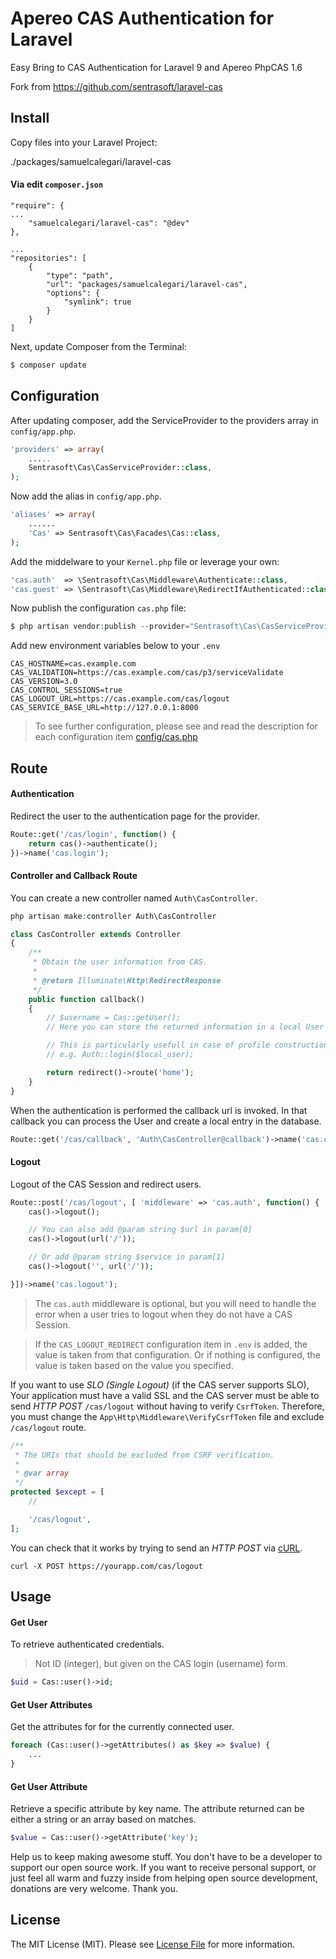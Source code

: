 # Apereo CAS Authentication for Laravel

Easy Bring to CAS Authentication for Laravel 9 and Apereo PhpCAS 1.6

Fork from https://github.com/sentrasoft/laravel-cas

## Install
Copy files into your Laravel Project:

./packages/samuelcalegari/laravel-cas

#### Via edit `composer.json`

	"require": {
	...
        "samuelcalegari/laravel-cas": "@dev"
    },
    
    ...
    "repositories": [
        {
            "type": "path",
            "url": "packages/samuelcalegari/laravel-cas",
            "options": {
                "symlink": true
            }
        }
    ]

Next, update Composer from the Terminal:

``` bash
$ composer update
```

## Configuration

After updating composer, add the ServiceProvider to the providers array in `config/app.php`.

```php
'providers' => array(
    .....
    Sentrasoft\Cas\CasServiceProvider::class,
);
```

Now add the alias in `config/app.php`.

```php
'aliases' => array(
    ......
    'Cas' => Sentrasoft\Cas\Facades\Cas::class,
);
```

Add the middelware to your `Kernel.php` file or leverage your own:
```php
'cas.auth'  => \Sentrasoft\Cas\Middleware\Authenticate::class,
'cas.guest' => \Sentrasoft\Cas\Middleware\RedirectIfAuthenticated::class,
```

Now publish the configuration `cas.php` file:
``` php
$ php artisan vendor:publish --provider="Sentrasoft\Cas\CasServiceProvider" --tag="config"
```

Add new environment variables below to your `.env`
```
CAS_HOSTNAME=cas.example.com
CAS_VALIDATION=https://cas.example.com/cas/p3/serviceValidate
CAS_VERSION=3.0
CAS_CONTROL_SESSIONS=true
CAS_LOGOUT_URL=https://cas.example.com/cas/logout
CAS_SERVICE_BASE_URL=http://127.0.0.1:8000
```

> To see further configuration, please see and read the description for each configuration item [config/cas.php](src/Config/cas.php)

## Route

#### Authentication
Redirect the user to the authentication page for the provider.
```php
Route::get('/cas/login', function() {
    return cas()->authenticate();
})->name('cas.login');
```

#### Controller and Callback Route
You can create a new controller named `Auth\CasController`.
```php
php artisan make:controller Auth\CasController
```

```php
class CasController extends Controller
{
    /**
     * Obtain the user information from CAS.
     *
     * @return Illuminate\Http\RedirectResponse
     */
    public function callback()
    {
        // $username = Cas::getUser();
        // Here you can store the returned information in a local User model on your database (or storage).

        // This is particularly usefull in case of profile construction with roles and other details
        // e.g. Auth::login($local_user);

        return redirect()->route('home');
    }
}
```

When the authentication is performed the callback url is invoked. In that callback you can process the User and create a local entry in the database.
```php
Route::get('/cas/callback', 'Auth\CasController@callback')->name('cas.callback');
```

#### Logout
Logout of the CAS Session and redirect users.

```php
Route::post('/cas/logout', [ 'middleware' => 'cas.auth', function() {
    cas()->logout();

    // You can also add @param string $url in param[0]
    cas()->logout(url('/'));

    // Or add @param string $service in param[1]
    cas()->logout('', url('/'));

}])->name('cas.logout');
```

>The `cas.auth` middleware is optional, but you will need to handle the error when a user tries to logout when they do not have a CAS Session.

> If the `CAS_LOGOUT_REDIRECT` configuration item in `.env` is added, the value is taken from that configuration. Or if nothing is configured, the value is taken based on the value you specified.


If you want to use *SLO (Single Logout)* (if the CAS server supports SLO), Your application must have a valid SSL and the CAS server must be able to send *HTTP POST* `/cas/logout` without having to verify `CsrfToken`. Therefore, you must change the `App\Http\Middleware\VerifyCsrfToken` file and exclude `/cas/logout` route.

```php
/**
 * The URIs that should be excluded from CSRF verification.
 *
 * @var array
 */
protected $except = [
    //

    '/cas/logout',
];
```

You can check that it works by trying to send an *HTTP POST* via [cURL](https://en.wikipedia.org/wiki/CURL).
```
curl -X POST https://yourapp.com/cas/logout
```

## Usage

#### Get User
To retrieve authenticated credentials.

> Not ID (integer), but given on the CAS login (username) form.

```php
$uid = Cas::user()->id;
```

#### Get User Attributes
Get the attributes for for the currently connected user.
```php
foreach (Cas::user()->getAttributes() as $key => $value) {
	...
}
```

#### Get User Attribute
Retrieve a specific attribute by key name. The attribute returned can be either a string or an array based on matches.
```php
$value = Cas::user()->getAttribute('key');
```

Help us to keep making awesome stuff. You don't have to be a developer to support our open source work. If you want to receive personal support, or just feel all warm and fuzzy inside from helping open source development, donations are very welcome. Thank you.

## License

The MIT License (MIT). Please see [License File](LICENSE.md) for more information.
